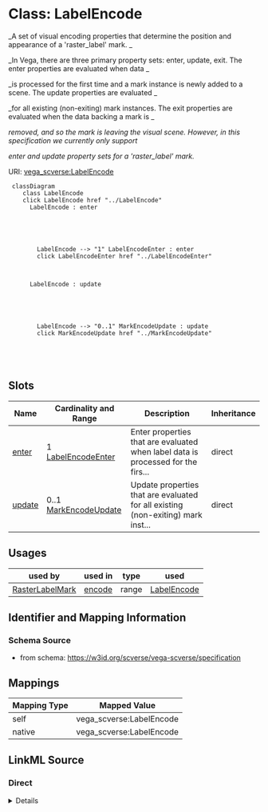 

# Class: LabelEncode 


_A set of visual encoding properties that determine the position and appearance of a 'raster_label' mark. _

_In Vega, there are three primary property sets: enter, update, exit. The enter properties are evaluated when data _

_is processed for the first time and a mark instance is newly added to a scene. The update properties are evaluated _

_for all existing (non-exiting) mark instances. The exit properties are evaluated when the data backing a mark is _

_removed, and so the mark is leaving the visual scene. However, in this specification we currently only support_

_enter and update property sets for a 'raster_label' mark._





URI: [vega_scverse:LabelEncode](https://w3id.org/scverse/vega-scverse/LabelEncode)






```mermaid
 classDiagram
    class LabelEncode
    click LabelEncode href "../LabelEncode"
      LabelEncode : enter
        
          
    
        
        
        LabelEncode --> "1" LabelEncodeEnter : enter
        click LabelEncodeEnter href "../LabelEncodeEnter"
    

        
      LabelEncode : update
        
          
    
        
        
        LabelEncode --> "0..1" MarkEncodeUpdate : update
        click MarkEncodeUpdate href "../MarkEncodeUpdate"
    

        
      
```




<!-- no inheritance hierarchy -->


## Slots

| Name | Cardinality and Range | Description | Inheritance |
| ---  | --- | --- | --- |
| [enter](enter.md) | 1 <br/> [LabelEncodeEnter](LabelEncodeEnter.md) | Enter properties that are evaluated when label data is processed for the firs... | direct |
| [update](update.md) | 0..1 <br/> [MarkEncodeUpdate](MarkEncodeUpdate.md) | Update properties that are evaluated for all existing (non-exiting) mark inst... | direct |





## Usages

| used by | used in | type | used |
| ---  | --- | --- | --- |
| [RasterLabelMark](RasterLabelMark.md) | [encode](encode.md) | range | [LabelEncode](LabelEncode.md) |






## Identifier and Mapping Information







### Schema Source


* from schema: https://w3id.org/scverse/vega-scverse/specification




## Mappings

| Mapping Type | Mapped Value |
| ---  | ---  |
| self | vega_scverse:LabelEncode |
| native | vega_scverse:LabelEncode |







## LinkML Source

<!-- TODO: investigate https://stackoverflow.com/questions/37606292/how-to-create-tabbed-code-blocks-in-mkdocs-or-sphinx -->

### Direct

<details>
```yaml
name: LabelEncode
description: "A set of visual encoding properties that determine the position and\
  \ appearance of a 'raster_label' mark. \nIn Vega, there are three primary property\
  \ sets: enter, update, exit. The enter properties are evaluated when data \nis processed\
  \ for the first time and a mark instance is newly added to a scene. The update properties\
  \ are evaluated \nfor all existing (non-exiting) mark instances. The exit properties\
  \ are evaluated when the data backing a mark is \nremoved, and so the mark is leaving\
  \ the visual scene. However, in this specification we currently only support\nenter\
  \ and update property sets for a 'raster_label' mark."
from_schema: https://w3id.org/scverse/vega-scverse/specification
rank: 1000
attributes:
  enter:
    name: enter
    description: "Enter properties that are evaluated when label data is processed\
      \ for the first time and the raster_label mark \nis newly added to a scene."
    from_schema: https://w3id.org/scverse/vega-scverse/encode
    domain_of:
    - ImageEncode
    - LabelEncode
    - SymbolEncode
    - PathEncode
    - TextEncode
    - GroupEncode
    range: LabelEncodeEnter
    required: true
  update:
    name: update
    description: "Update properties that are evaluated for all existing (non-exiting)\
      \ mark instances. Typically included when \nno random coloring is being used\
      \ for the labels."
    from_schema: https://w3id.org/scverse/vega-scverse/encode
    rank: 1000
    domain_of:
    - LabelEncode
    - SymbolEncode
    - PathEncode
    range: MarkEncodeUpdate
    required: false

```
</details>

### Induced

<details>
```yaml
name: LabelEncode
description: "A set of visual encoding properties that determine the position and\
  \ appearance of a 'raster_label' mark. \nIn Vega, there are three primary property\
  \ sets: enter, update, exit. The enter properties are evaluated when data \nis processed\
  \ for the first time and a mark instance is newly added to a scene. The update properties\
  \ are evaluated \nfor all existing (non-exiting) mark instances. The exit properties\
  \ are evaluated when the data backing a mark is \nremoved, and so the mark is leaving\
  \ the visual scene. However, in this specification we currently only support\nenter\
  \ and update property sets for a 'raster_label' mark."
from_schema: https://w3id.org/scverse/vega-scverse/specification
rank: 1000
attributes:
  enter:
    name: enter
    description: "Enter properties that are evaluated when label data is processed\
      \ for the first time and the raster_label mark \nis newly added to a scene."
    from_schema: https://w3id.org/scverse/vega-scverse/encode
    alias: enter
    owner: LabelEncode
    domain_of:
    - ImageEncode
    - LabelEncode
    - SymbolEncode
    - PathEncode
    - TextEncode
    - GroupEncode
    range: LabelEncodeEnter
    required: true
  update:
    name: update
    description: "Update properties that are evaluated for all existing (non-exiting)\
      \ mark instances. Typically included when \nno random coloring is being used\
      \ for the labels."
    from_schema: https://w3id.org/scverse/vega-scverse/encode
    rank: 1000
    alias: update
    owner: LabelEncode
    domain_of:
    - LabelEncode
    - SymbolEncode
    - PathEncode
    range: MarkEncodeUpdate
    required: false

```
</details>